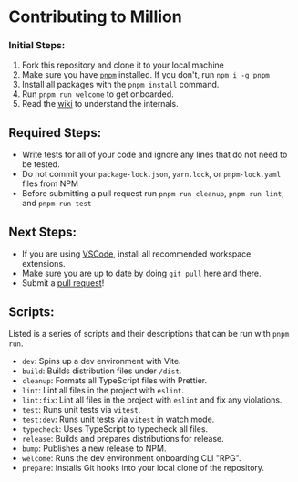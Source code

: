 # Contributing to Million

### Initial Steps:

1. Fork this repository and clone it to your local machine
2. Make sure you have [`pnpm`](https://pnpm.io/) installed. If you don't, run `npm i -g pnpm`
3. Install all packages with the `pnpm install` command.
4. Run `pnpm run welcome` to get onboarded.
5. Read the [wiki](https://github.com/aidenybai/million/wiki) to understand the internals.

## Required Steps:

- Write tests for all of your code and ignore any lines that do not need to be tested.
- Do not commit your `package-lock.json`, `yarn.lock`, or `pnpm-lock.yaml` files from NPM
- Before submitting a pull request run `pnpm run cleanup`, `pnpm run lint`, and `pnpm run test`

## Next Steps:

- If you are using [VSCode](https://code.visualstudio.com/), install all recommended workspace extensions.
- Make sure you are up to date by doing `git pull` here and there.
- Submit a [pull request](https://github.com/aidenybai/million/pulls)!

## Scripts:

Listed is a series of scripts and their descriptions that can be run with `pnpm run`.

- `dev`: Spins up a dev environment with Vite.
- `build`: Builds distribution files under `/dist`.
- `cleanup`: Formats all TypeScript files with Prettier.
- `lint`: Lint all files in the project with `eslint`.
- `lint:fix`: Lint all files in the project with `eslint` and fix any violations.
- `test`: Runs unit tests via `vitest`.
- `test:dev`: Runs unit tests via `vitest` in watch mode.
- `typecheck`: Uses TypeScript to typecheck all files.
- `release`: Builds and prepares distributions for release.
- `bump`: Publishes a new release to NPM.
- `welcome`: Runs the dev environment onboarding CLI "RPG".
- `prepare`: Installs Git hooks into your local clone of the repository.
